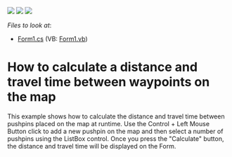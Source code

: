 <!-- default badges list -->
![](https://img.shields.io/endpoint?url=https://codecentral.devexpress.com/api/v1/VersionRange/128576029/14.2.7%2B)
[![](https://img.shields.io/badge/Open_in_DevExpress_Support_Center-FF7200?style=flat-square&logo=DevExpress&logoColor=white)](https://supportcenter.devexpress.com/ticket/details/T239498)
[![](https://img.shields.io/badge/📖_How_to_use_DevExpress_Examples-e9f6fc?style=flat-square)](https://docs.devexpress.com/GeneralInformation/403183)
<!-- default badges end -->
<!-- default file list -->
*Files to look at*:

* [Form1.cs](./CS/TravelTimeDistance/Form1.cs) (VB: [Form1.vb](./VB/TravelTimeDistance/Form1.vb))
<!-- default file list end -->
# How to calculate a distance and travel time between waypoints on the map


This example shows how to calculate the distance and travel time between pushpins placed on the map at runtime. Use the Control + Left Mouse Button click to add a new pushpin on the map and then select a number of pushpins using the ListBox control. Once you press the "Calculate" button, the distance and travel time will be displayed on the Form.

<br/>


